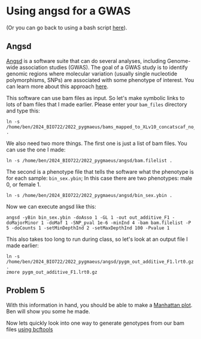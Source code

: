 # Using angsd for a GWAS

(Or you can go back to using a bash script [here](https://github.com/evansbenj/BIO720/blob/master/3_Lecture_3_Automating_alignment_with_bash.md)).

## Angsd

[Angsd](https://www.popgen.dk/angsd/index.php/ANGSD) is a software suite that can do several analyses, including Genome-wide association studies (GWAS). The goal of a GWAS study is to identify genomic regions where molecular variation (usually single nucleotide polymorphisms, SNPs) are associated with some phenotype of interest. You can learn more about this approach [here](https://en.wikipedia.org/wiki/Genome-wide_association_study).

This software can use bam files as input. So let's make symbolic links to lots of bam files that I made earlier. Please enter your `bam_files` directory and type this:
```
ln -s /home/ben/2024_BIO722/2022_pygmaeus/bams_mapped_to_XLv10_concatscaf_no_readgroups/* .
```
We also need two more things. The first one is just a list of bam files. You can use the one I made:
```
ln -s /home/ben/2024_BIO722/2022_pygmaeus/angsd/bam.filelist .
```


The second is a phenotype file that tells the software what the phenotype is for each sample: `bin_sex.ybin`; In this case there are two phenotypes: male 0, or female 1.

```
ln -s /home/ben/2024_BIO722/2022_pygmaeus/angsd/bin_sex.ybin .
```

Now we can execute angsd like this:
```
angsd -yBin bin_sex.ybin -doAsso 1 -GL 1 -out out_additive_F1 -doMajorMinor 1 -doMaf 1 -SNP_pval 1e-6 -minInd 4 -bam bam.filelist -P 5 -doCounts 1 -setMinDepthInd 2 -setMaxDepthInd 100 -Pvalue 1
```

This also takes too long to run during class, so let's look at an output file I made earlier:
```
ln -s /home/ben/2024_BIO722/2022_pygmaeus/angsd/pygm_out_additive_F1.lrt0.gz .
zmore pygm_out_additive_F1.lrt0.gz 
```


## Problem 5

With this information in hand, you should be able to make a [Manhattan plot](https://en.wikipedia.org/wiki/Manhattan_plot). Ben will show you some he made.


Now lets quickly look into one way to generate genotypes from our bam files [using bcftools](https://github.com/evansbenj/2024_BIO722/blob/master/5_genotyping_with_bcftools.md)



